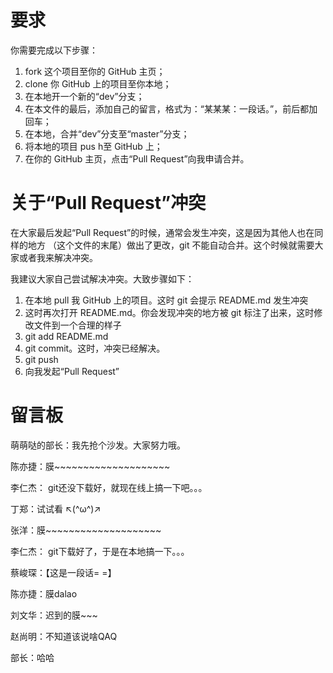 ﻿# 要求
你需要完成以下步骤：

1. fork 这个项目至你的 GitHub 主页；
2. clone 你 GitHub 上的项目至你本地；
3. 在本地开一个新的“dev”分支；
4. 在本文件的最后，添加自己的留言，格式为：“某某某：一段话。”，前后都加回车；
5. 在本地，合并“dev”分支至“master”分支；
6. 将本地的项目 pus h至 GitHub 上；
7. 在你的 GitHub 主页，点击“Pull Request”向我申请合并。

# 关于“Pull Request”冲突
在大家最后发起“Pull Request”的时候，通常会发生冲突，这是因为其他人也在同样的地方
（这个文件的末尾）做出了更改，git 不能自动合并。这个时候就需要大家或者我来解决冲突。

我建议大家自己尝试解决冲突。大致步骤如下：

1. 在本地 pull 我 GitHub 上的项目。这时 git 会提示 README.md 发生冲突
2. 这时再次打开 README.md。你会发现冲突的地方被 git 标注了出来，这时修改文件到一个合理的样子
3. git add README.md
4. git commit。这时，冲突已经解决。
5. git push
6. 向我发起“Pull Request”

# 留言板
萌萌哒的部长：我先抢个沙发。大家努力哦。

陈亦捷：膜~~~~~~~~~~~~~~~~~~~~

李仁杰： git还没下载好，就现在线上搞一下吧。。。

丁郑：试试看 ↖(^ω^)↗

张洋：膜~~~~~~~~~~~~~~~~~~~~

李仁杰： git下载好了，于是在本地搞一下。。。

蔡峻琛：【这是一段话= =】

陈亦捷：膜dalao

刘文华：迟到的膜~~~

赵尚明：不知道该说啥QAQ

部长：哈哈

